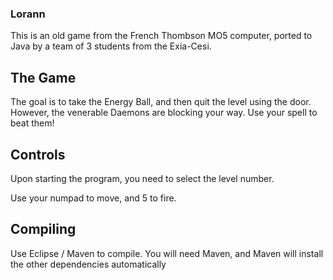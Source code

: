 ### Lorann

 This is an old game from the French Thombson MO5 computer, ported to Java by a team of 3 students from the Exia-Cesi.

## The Game

 The goal is to take the Energy Ball, and then quit the level using the door. However, the venerable Daemons are blocking your way. Use your spell to beat them!

## Controls

 Upon starting the program, you need to select the level number.

 Use your numpad to move, and 5 to fire. 


## Compiling

 Use Eclipse / Maven to compile. You will need Maven, and Maven will install the other dependencies automatically


